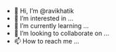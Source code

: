 - 👋 Hi, I’m @ravikhatik
- 👀 I’m interested in ...
- 🌱 I’m currently learning ...
- 💞️ I’m looking to collaborate on ...
- 📫 How to reach me ...

<!---
ravikhatik/ravikhatik is a ✨ special ✨ repository because its `README.md` (this file) appears on your GitHub profile.
You can click the Preview link to take a look at your changes.
--->
